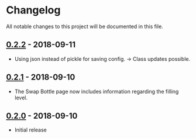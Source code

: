 # Changelog
All notable changes to this project will be documented in this file.

## [0.2.2] - 2018-09-11
- Using json instead of pickle for saving config. -> Class updates possible.

## [0.2.1] - 2018-09-10
- The Swap Bottle page now includes information regarding the filling level.

## [0.2.0] - 2018-09-10
- Initial release

[0.2.0]: https://github.com/fjfricke/smart-bartender/commits/master
[0.2.1]: https://github.com/fjfricke/smart-bartender/commit/6b374fa682c85079bcfddbedbe263aa33c044b30
[0.2.2]: https://github.com/fjfricke/smart-bartender/commit/aff4d3547d87cc428a5e4f1fd6199d13c5bd24fa
